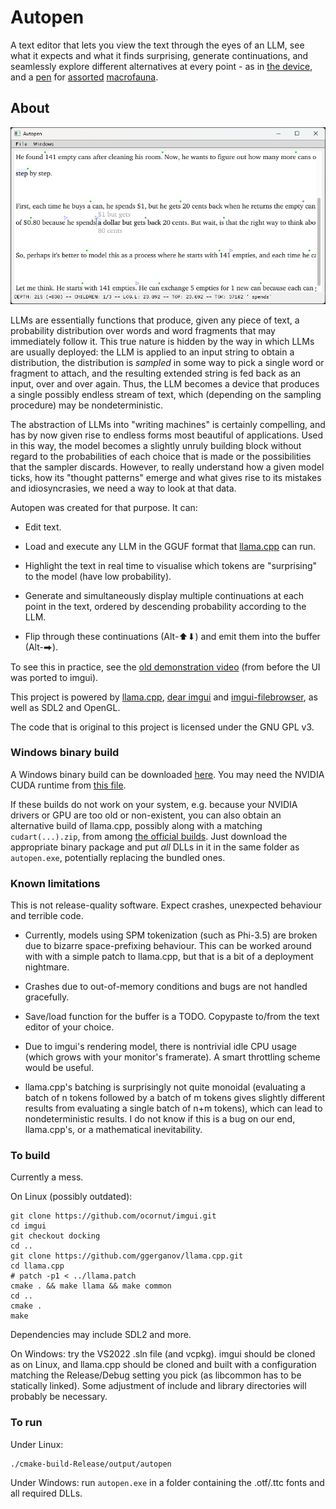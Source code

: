 # Autopen

A text editor that lets you view the text through the eyes of an LLM, see what it expects and what it finds surprising, generate continuations,
and seamlessly explore different alternatives at every point - as in [the device](https://en.wikipedia.org/wiki/Autopen), and a [pen](https://en.wikipedia.org/wiki/Pen_%28enclosure%29) for [assorted](https://en.wikipedia.org/wiki/LLaMA) [macrofauna](https://lmsys.org/blog/2023-03-30-vicuna/).

## About

[![Demonstration video](/screenshots/autopen-thumb.png?raw=true)](https://www.youtube.com/watch?v=GXWZPpVI0zU)

LLMs are essentially functions that produce, given any piece of text, a probability distribution over words and word fragments that may immediately follow it.
This true nature is hidden by the way in which LLMs are usually deployed: the LLM is applied to an input string to obtain a distribution, the distribution is *sampled* in some way to pick a single word or fragment to attach, and the resulting extended string is fed back as an input, over and over again. Thus, the LLM becomes a device that produces a single possibly endless stream of text, which (depending on the sampling procedure) may be nondeterministic.

The abstraction of LLMs into "writing machines" is certainly compelling, and has by now given rise to endless forms most beautiful of applications. Used in this way,
the model becomes a slightly unruly building block without regard to the probabilities of each choice that is made or the possibilities that the sampler discards. However, to really understand how a given model ticks, how its "thought patterns" emerge and what gives rise to its mistakes and idiosyncrasies, we need a way to look at that data.

Autopen was created for that purpose. It can:

* Edit text.

* Load and execute any LLM in the GGUF format that [llama.cpp](https://github.com/ggerganov/llama.cpp) can run.

* Highlight the text in real time to visualise which tokens are "surprising" to the model (have low probability).

* Generate and simultaneously display multiple continuations at each point in the text, ordered by descending probability according to the LLM.

* Flip through these continuations (Alt-⬆⬇) and emit them into the buffer (Alt-⮕). 

To see this in practice, see the [old demonstration video](https://www.youtube.com/watch?v=1O1T2q2t7i4) (from before the UI was ported to imgui).

This project is powered by [llama.cpp](https://github.com/ggerganov/llama.cpp), [dear imgui](https://github.com/ocornut/imgui) and [imgui-filebrowser](https://github.com/AirGuanZ/imgui-filebrowser/), as well as SDL2 and OpenGL.

The code that is original to this project is licensed under the GNU GPL v3.

### Windows binary build

A Windows binary build can be downloaded [here](https://www.cattheory.net/files/autopen.zip). You may need the NVIDIA CUDA runtime from [this file](https://www.cattheory.net/files/cuda.zip).

If these builds do not work on your system, e.g. because your NVIDIA drivers or GPU are too old or non-existent, you can
also obtain an alternative build of llama.cpp, possibly along with a matching `cudart(...).zip`, from among [the official builds](https://github.com/ggerganov/llama.cpp/releases/tag/b4589). Just download the appropriate binary package and put *all* DLLs in it in the same
folder as `autopen.exe`, potentially replacing the bundled ones.

### Known limitations

This is not release-quality software. Expect crashes, unexpected behaviour and terrible code.

* Currently, models using SPM tokenization (such as Phi-3.5) are broken due to bizarre space-prefixing behaviour. This can be worked around with with a simple patch to llama.cpp, but that is a bit of a deployment nightmare.

* Crashes due to out-of-memory conditions and bugs are not handled gracefully.

* Save/load function for the buffer is a TODO. Copypaste to/from the text editor of your choice.

* Due to imgui's rendering model, there is nontrivial idle CPU usage (which grows with your monitor's framerate). A smart throttling scheme would be useful.

* llama.cpp's batching is surprisingly not quite monoidal (evaluating a batch of n tokens followed by a batch of m tokens gives slightly different results from evaluating a single batch of n+m tokens), which can lead to nondeterministic results. I do not know if this is a bug on our end, llama.cpp's, or a mathematical inevitability.

### To build
Currently a mess.

On Linux (possibly outdated):
```
git clone https://github.com/ocornut/imgui.git
cd imgui
git checkout docking
cd ..
git clone https://github.com/ggerganov/llama.cpp.git
cd llama.cpp
# patch -p1 < ../llama.patch
cmake . && make llama && make common
cd ..
cmake .
make
```
Dependencies may include SDL2 and more.

On Windows: try the VS2022 .sln file (and vcpkg). imgui should be cloned as on Linux, and llama.cpp should be cloned and built with a configuration matching the Release/Debug setting you pick (as libcommon has to be statically linked). Some adjustment of include and library directories will probably be necessary.

### To run
Under Linux:
```
./cmake-build-Release/output/autopen
```

Under Windows: run `autopen.exe` in a folder containing the .otf/.ttc fonts and all required DLLs.
